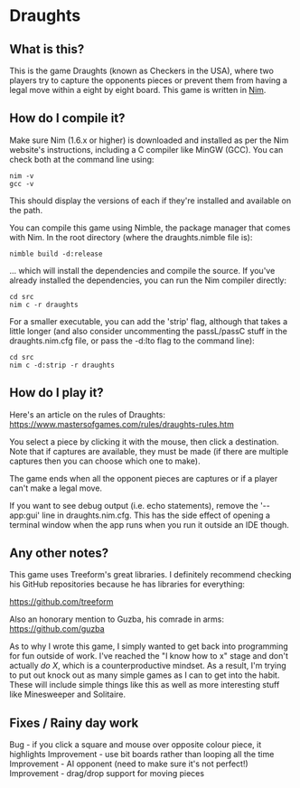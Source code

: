# Draughts

## What is this?
This is the game Draughts (known as Checkers in the USA), where two players
try to capture the opponents pieces or prevent them from having a legal move
within a eight by eight board. This game is written in [Nim](https://nim-lang.org).

## How do I compile it?
Make sure Nim (1.6.x or higher) is downloaded and installed as per the Nim
website's instructions, including a C compiler like MinGW (GCC).  You can check
both at the command line using:

    nim -v
    gcc -v

This should display the versions of each if they're installed and available on
the path.

You can compile this game using Nimble, the package manager that comes with Nim.
In the root directory (where the draughts.nimble file is):

    nimble build -d:release

... which will install the dependencies and compile the source.  If you've
already installed the dependencies, you can run the Nim compiler directly:

    cd src
    nim c -r draughts

For a smaller executable, you can add the 'strip' flag, although that takes a
little longer (and also consider uncommenting the passL/passC stuff in the
draughts.nim.cfg file, or pass the -d:lto flag to the command line):

    cd src
    nim c -d:strip -r draughts

## How do I play it?
Here's an article on the rules of Draughts:
https://www.mastersofgames.com/rules/draughts-rules.htm

You select a piece by clicking it with the mouse, then click a destination.
Note that if captures are available, they must be made (if there are multiple
captures then you can choose which one to make).

The game ends when all the opponent pieces are captures or if a player can't
make a legal move.

If you want to see debug output (i.e. echo statements), remove the '--app:gui'
line in draughts.nim.cfg.  This has the side effect of opening a terminal window
when the app runs when you run it outside an IDE though.

## Any other notes?
This game uses Treeform's great libraries.  I definitely recommend checking his
GitHub repositories because he has libraries for everything:

https://github.com/treeform

Also an honorary mention to Guzba, his comrade in arms:
https://github.com/guzba

As to why I wrote this game, I simply wanted to get back into programming for
fun outside of work.  I've reached the "I know how to x" stage and don't
actually _do X_, which is a counterproductive mindset.  As a result, I'm trying
to put out knock out as many simple games as I can to get into the habit. These
will include simple things like this as well as more interesting stuff like
Minesweeper and Solitaire.

## Fixes / Rainy day work
Bug - if you click a square and mouse over opposite colour piece, it highlights
Improvement - use bit boards rather than looping all the time
Improvement - AI opponent (need to make sure it's not perfect!)
Improvement - drag/drop support for moving pieces